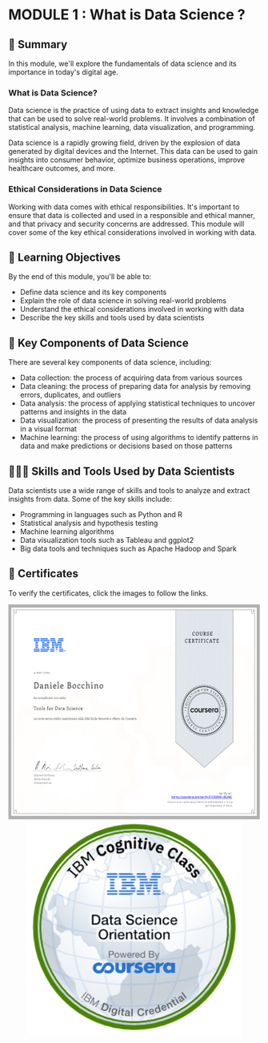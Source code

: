 # MODULE 1 : What is Data Science ? 
## 📄 Summary 
In this module, we'll explore the fundamentals of data science and its importance in today's digital age.


### What is Data Science?
Data science is the practice of using data to extract insights and knowledge that can be used to solve real-world problems. It involves a combination of statistical analysis, machine learning, data visualization, and programming.

Data science is a rapidly growing field, driven by the explosion of data generated by digital devices and the Internet. This data can be used to gain insights into consumer behavior, optimize business operations, improve healthcare outcomes, and more.

### Ethical Considerations in Data Science
Working with data comes with ethical responsibilities. It's important to ensure that data is collected and used in a responsible and ethical manner, and that privacy and security concerns are addressed. This module will cover some of the key ethical considerations involved in working with data.

##  📑  Learning Objectives
By the end of this module, you'll be able to:

- Define data science and its key components
- Explain the role of data science in solving real-world problems
- Understand the ethical considerations involved in working with data
- Describe the key skills and tools used by data scientists


## 🔑  Key Components of Data Science
There are several key components of data science, including:

- Data collection: the process of acquiring data from various sources
- Data cleaning: the process of preparing data for analysis by removing errors, duplicates, and outliers
- Data analysis: the process of applying statistical techniques to uncover patterns and insights in the data
- Data visualization: the process of presenting the results of data analysis in a visual format
- Machine learning: the process of using algorithms to identify patterns in data and make predictions or decisions based on those patterns


## 🧑🏻‍💻 Skills and Tools Used by Data Scientists
Data scientists use a wide range of skills and tools to analyze and extract insights from data. Some of the key skills include:

- Programming in languages such as Python and R
- Statistical analysis and hypothesis testing
- Machine learning algorithms
- Data visualization tools such as Tableau and ggplot2
- Big data tools and techniques such as Apache Hadoop and Spark

## 🏅 Certificates 
To verify the certificates, click the images to follow the links.

<p align="middle">
  <a href="https://coursera.org/share/c75d9f1f730b745de3c7e734112b2ace"><img src="https://github.com/DanieleBocchino/IBM-Data-Science/blob/master/Certifications/module-2.png?raw=true" height="430"></a>
  <a href="https://www.credly.com/badges/3793d7a7-9765-4b92-bd49-5fc9d650fdd7/public_url"><img src="https://github.com/DanieleBocchino/IBM-Data-Science/blob/master/Certifications/badge-1.png?raw=true" height="430"></a>
</p>